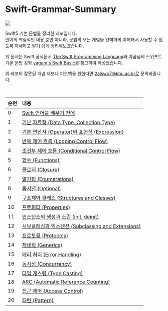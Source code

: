 # Swift-Grammar-Summary
<img src="https://img.shields.io/badge/Swift-F05138?style=flat-square&logo=Swift&logoColor=white"/>

Swift5 기본 문법을 정리한 레포입니다.  
언어의 핵심적인 내용 뿐만 아니라, 문법의 모든 개념을 완벽하게 이해해서 사용할 수 있도록 자세하고 알기 쉽게 정리해보겠습니다.

위 문서는 Swift 공식문서 [The Swift Programming Language](https://docs.swift.org/swift-book/documentation/the-swift-programming-language/)와 야곰님의 스위프트 기본 문법 강좌 [yagom's Swift Basic](https://yagom.github.io/swift_basic/)를 참고하여 작성했습니다.

위 레포의 잘못된 개념 제보나 피드백을 원한다면 2alswo7@khu.ac.kr로 문의바랍니다.

<br>

| 순번 | 내용 | 
| :-- | :-- | 
| 0 | [Swift 언어를 배우기 전에](https://github.com/mini-min/Swift-Grammar-Summary/blob/main/0.%20Swift%20%EC%96%B8%EC%96%B4%EB%A5%BC%20%EB%B0%B0%EC%9A%B0%EA%B8%B0%20%EC%A0%84%EC%97%90.md) | 
| 1 | [기본 자료형 (Data Type, Collection Type)](https://github.com/mini-min/Swift-Grammar-Summary/blob/main/01.%20%EA%B8%B0%EB%B3%B8%20%EC%9E%90%EB%A3%8C%ED%98%95%20(Data%20Type%2C%20Collection%20Type).md) | 
| 2 | [기본 연산자 (Operator)와 표현식 (Expression)](https://github.com/mini-min/Swift-Grammar-Summary/blob/main/02.%20%EA%B8%B0%EB%B3%B8%20%EC%97%B0%EC%82%B0%EC%9E%90%20(Operator)%EC%99%80%20%ED%91%9C%ED%98%84%EC%8B%9D%20(Expression).md) | 
| 3 | [반복 제어 흐름 (Looping Control Flow)](https://github.com/mini-min/Swift-Grammar-Summary/blob/main/03.%20%EB%B0%98%EB%B3%B5%20%EC%A0%9C%EC%96%B4%20%ED%9D%90%EB%A6%84%20(Looping%20Control%20Flow).md) | 
| 4 | [조건부 제어 흐름 (Conditional Control Flow)](https://github.com/mini-min/Swift-Grammar-Summary/blob/main/04.%20%EC%A1%B0%EA%B1%B4%EB%B6%80%20%EC%A0%9C%EC%96%B4%20%ED%9D%90%EB%A6%84%20(Conditional%20Control%20Flow).md) | 
| 5 | [함수 (Functions)](https://github.com/mini-min/Swift-Grammar-Summary/blob/main/05.%20%ED%95%A8%EC%88%98%20(Functions).md) | 
| 6 | [클로저 (Closure)](https://github.com/mini-min/Swift-Grammar-Summary/blob/main/06.%20%ED%81%B4%EB%A1%9C%EC%A0%80%20(Closure).md) | 
| 7 | [열거형 (Enumerations)](https://github.com/mini-min/Swift-Grammar-Summary/blob/main/07.%20%EC%97%B4%EA%B1%B0%ED%98%95%20(Enumerations).md) | 
| 8 | [옵서녈 (Optional)](https://github.com/mini-min/Swift-Grammar-Summary/blob/main/08.%20%EC%98%B5%EC%84%9C%EB%85%88%20(Optional).md) | 
| 9 | [구조체와 클래스 (Structures and Classes)](https://github.com/mini-min/Swift-Grammar-Summary/blob/main/09.%20%EA%B5%AC%EC%A1%B0%EC%B2%B4%EC%99%80%20%ED%81%B4%EB%9E%98%EC%8A%A4%20(Structures%20and%20Classes).md) |
| 10 | [프로퍼티 (Properties)](https://github.com/mini-min/Swift-Grammar-Summary/blob/main/10.%20%ED%94%84%EB%A1%9C%ED%8D%BC%ED%8B%B0%20(Properties).md) | 
| 11 | [인스턴스의 생성과 소멸 (init, deinit)](https://github.com/mini-min/Swift-Grammar-Summary/blob/main/11.%20%EC%9D%B8%EC%8A%A4%ED%84%B4%EC%8A%A4%EC%9D%98%20%EC%83%9D%EC%84%B1%EA%B3%BC%20%EC%86%8C%EB%A9%B8%20(init%2C%20deinit).md) | 
| 12 | [서브클래싱과 익스텐션 (Subclassing and Extensions)](https://github.com/mini-min/Swift-Grammar-Summary/blob/main/12.%20%EC%84%9C%EB%B8%8C%ED%81%B4%EB%9E%98%EC%8B%B1%EA%B3%BC%20%EC%9D%B5%EC%8A%A4%ED%85%90%EC%85%98%20(Subclassing%20and%20Extensions).md) | 
| 13 | [프로토콜 (Protocols)](https://github.com/mini-min/Swift-Grammar-Summary/blob/main/13.%20%ED%94%84%EB%A1%9C%ED%86%A0%EC%BD%9C%20(Protocols).md) | 
| 14 | [제네릭 (Generics)](https://github.com/mini-min/Swift-Grammar-Summary/blob/main/14.%20%EC%A0%9C%EB%84%A4%EB%A6%AD%20(Generics).md) | 
| 15 | [에러 처리 (Error Handling)](https://github.com/mini-min/Swift-Grammar-Summary/blob/main/15.%20%EC%97%90%EB%9F%AC%20%EC%B2%98%EB%A6%AC%20(Error%20Handling).md) | 
| 16 | [동시성 (Concurrency)](https://github.com/mini-min/Swift-Grammar-Summary/blob/main/16.%20%EB%8F%99%EC%8B%9C%EC%84%B1%20(Concurrency).md) | 
| 17 | [타입 캐스팅 (Type Casting)](https://github.com/mini-min/Swift-Grammar-Summary/blob/main/17.%20%ED%83%80%EC%9E%85%20%EC%BA%90%EC%8A%A4%ED%8C%85%20(Type%20Casting).md) |
| 18 | [ARC (Automatic Reference Counting)](https://github.com/mini-min/Swift-Grammar-Summary/blob/main/18.%20ARC%20(Automatic%20Reference%20Counting).md) | 
| 19 | [접근 제어 (Access Control)](https://github.com/mini-min/Swift-Grammar-Summary/blob/main/19.%20%EC%A0%91%EA%B7%BC%20%EC%A0%9C%EC%96%B4%20(Access%20Control).md) | 
| 20 | [패턴 (Pattern)](https://github.com/mini-min/Swift-Grammar-Summary/blob/main/20.%20%ED%8C%A8%ED%84%B4%20(Pattern).md) | 
